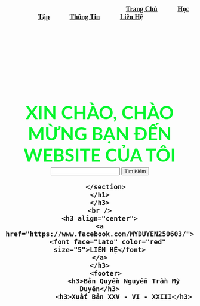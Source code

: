 
<!DOCTYPE html>
<html lang="en">
<head>
	<meta charset="utf-8">
	        <title>
	MỸ DUYÊN 
                <style>
			header{background-color:#ffe6e6;height:50px;}
			section{background-color:#32a852;height:500px;color:white;}
			footer{background-color: #e0e0d1;height:50px;}
		</style>
	</title>
</head>
<body
background="280298586_1679672355758798_5095252730808730356_n.jpg"
 <br />
	<h3
	 align="center">
		<font face="fantasy" size="4"></font>
		&nbsp;&nbsp;&nbsp;&nbsp;&nbsp;&nbsp;&nbsp;&nbsp;&nbsp;&nbsp;&nbsp;&nbsp;&nbsp;&nbsp;&nbsp;&nbsp;&nbsp;&nbsp;&nbsp;
		&nbsp;&nbsp;&nbsp;&nbsp;&nbsp;&nbsp;&nbsp;&nbsp;&nbsp;&nbsp;&nbsp;&nbsp;&nbsp;&nbsp;&nbsp;&nbsp;&nbsp;&nbsp;&nbsp;
		&nbsp;&nbsp;&nbsp;&nbsp;&nbsp;&nbsp;&nbsp;&nbsp;&nbsp;&nbsp;&nbsp;&nbsp;&nbsp;&nbsp;&nbsp;&nbsp;&nbsp;&nbsp;&nbsp;
		&nbsp;&nbsp;&nbsp;&nbsp;&nbsp;&nbsp;&nbsp;&nbsp;&nbsp;&nbsp;&nbsp;&nbsp;&nbsp;&nbsp;&nbsp;&nbsp;&nbsp;&nbsp;&nbsp;
		<font face="cinzel" size="4">
			<a href="https://myduyen2506.github.io/css.html/css.html">Trang Chủ</a>&nbsp;&nbsp;&nbsp;&nbsp;&nbsp;&nbsp;&nbsp;&nbsp;&nbsp;&nbsp;&nbsp;
			<a href="https://myduyen2506.github.io/hoctap.html">Học Tập</a>&nbsp;&nbsp;&nbsp;&nbsp;&nbsp;&nbsp;&nbsp;&nbsp;&nbsp;&nbsp;&nbsp;
			<a href="https://myduyen2506.github.io/thongtincanhan.html">Thông Tin</a>&nbsp;&nbsp;&nbsp;&nbsp;&nbsp;&nbsp;&nbsp;&nbsp;&nbsp;&nbsp;&nbsp;
			<a href="https://myduyen2506.github.io/lienhe.html">Liên Hệ</a>&nbsp;&nbsp;&nbsp;&nbsp;&nbsp;&nbsp;&nbsp;&nbsp;&nbsp;&nbsp;&nbsp;
		</font>
	</h3>
	<br /><br /><br /><br /><br /><br /><br /><br /><br /><br />
	<section>
    <h1 align="center">
		<font face="Lato" color="#05f52d" size="7">
			XIN CHÀO, CHÀO MỪNG BẠN ĐẾN WEBSITE CỦA TÔI 
		</font>
                <form>
				<input type="text">
				<button>Tìm Kiếm</button>
		</form>
  
       </section>
	</h1>
	</h3>
	<br />
	<h3 align="center">
	<a href="https://www.facebook.com/MYDUYEN250603/">
		<font face="Lato" color="red"  size="5">LIÊN HỆ</font>
	</a>
	</h3>
        <footer> 
                <h3>Bản Quyền Nguyễn Trần Mỹ Duyên</h3>
                <h3>Xuất Bản XXV - VI - XXIII</h3>
</html
   
